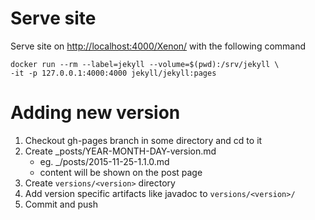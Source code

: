 # Serve site

Serve site on [http://localhost:4000/Xenon/](http://localhost:4000/Xenon/) with the following command 
```
docker run --rm --label=jekyll --volume=$(pwd):/srv/jekyll \
-it -p 127.0.0.1:4000:4000 jekyll/jekyll:pages
```

# Adding new version

1. Checkout gh-pages branch in some directory and cd to it
2. Create _posts/YEAR-MONTH-DAY-version.md
    * eg. _/posts/2015-11-25-1.1.0.md 
    * content will be shown on the post page 
3. Create `versions/<version>` directory
4. Add version specific artifacts like javadoc to `versions/<version>/`
5. Commit and push
